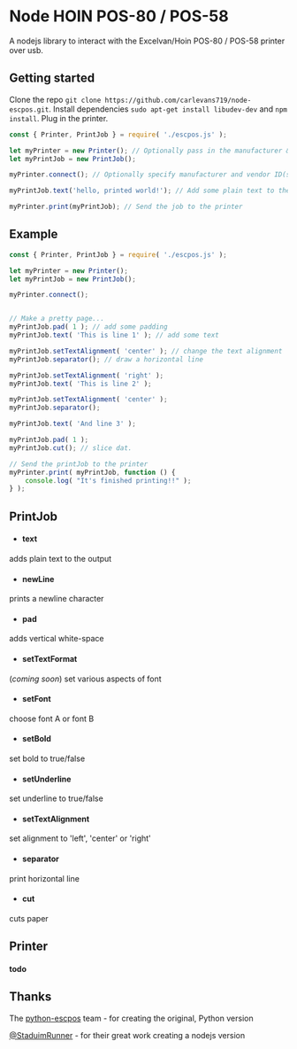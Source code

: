 Node HOIN POS-80 / POS-58
===========

A nodejs library to interact with the Excelvan/Hoin POS-80 / POS-58 printer over usb.


## Getting started

Clone the repo `git clone https://github.com/carlevans719/node-escpos.git`.
Install dependencies `sudo apt-get install libudev-dev` and `npm install`.
Plug in the printer.
```js
const { Printer, PrintJob } = require( './escpos.js' );

let myPrinter = new Printer(); // Optionally pass in the manufacturer & vendor ID(s)
let myPrintJob = new PrintJob();

myPrinter.connect(); // Optionally specify manufacturer and vendor ID(s) here too

myPrintJob.text('hello, printed world!'); // Add some plain text to the output

myPrinter.print(myPrintJob); // Send the job to the printer
```

## Example

```js
const { Printer, PrintJob } = require( './escpos.js' );

let myPrinter = new Printer();
let myPrintJob = new PrintJob();

myPrinter.connect();


// Make a pretty page...
myPrintJob.pad( 1 ); // add some padding
myPrintJob.text( 'This is line 1' ); // add some text

myPrintJob.setTextAlignment( 'center' ); // change the text alignment
myPrintJob.separator(); // draw a horizontal line

myPrintJob.setTextAlignment( 'right' );
myPrintJob.text( 'This is line 2' );

myPrintJob.setTextAlignment( 'center' );
myPrintJob.separator();

myPrintJob.text( 'And line 3' );

myPrintJob.pad( 1 );
myPrintJob.cut(); // slice dat.

// Send the printJob to the printer
myPrinter.print( myPrintJob, function () {
	console.log( "It's finished printing!!" );
} );
```

## PrintJob

- #### text
 adds plain text to the output
 
- #### newLine
 prints a newline character
 
- #### pad
 adds vertical white-space
 
- #### setTextFormat
 (_coming soon_) set various aspects of font
 
- #### setFont
 choose font A or font B
 
- #### setBold
 set bold to true/false
 
- #### setUnderline
 set underline to true/false
 
- #### setTextAlignment
 set alignment to 'left', 'center' or 'right'
 
- #### separator
 print horizontal line
 
- #### cut
 cuts paper
 


## Printer

#### todo



## Thanks

The [python-escpos][python-escpos] team - for creating the original, Python version

[@StaduimRunner][stadiumrunner] - for their great work creating a nodejs version


[python-escpos]: https://code.google.com/p/python-escpos
[stadiumrunner]: https://github.com/StadiumRunner
